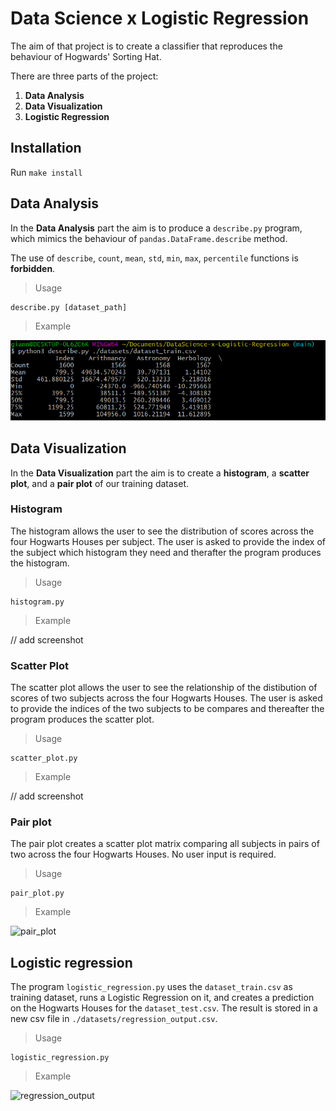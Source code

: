 # Data Science x Logistic Regression

The aim of that project is to create a classifier that reproduces the behaviour of Hogwards' Sorting Hat.

There are three parts of the project:

1. <strong>Data Analysis</strong>
2. <strong>Data Visualization</strong>
3. <strong>Logistic Regression</strong>

## Installation

Run `make install`

## Data Analysis

In the <strong>Data Analysis</strong> part the aim is to produce a `describe.py` program, which mimics the behaviour of `pandas.DataFrame.describe` method.

The use of `describe`, `count`, `mean`, `std`, `min`, `max`, `percentile` functions is <strong>forbidden</strong>. 

> Usage

```python3
describe.py [dataset_path]
```

> Example


![describe_example](/images/describe_example.png)

## Data Visualization

In the <strong>Data Visualization</strong> part the aim is to create a <strong>histogram</strong>, a <strong>scatter plot</strong>, and a <strong>pair plot</strong> of our training dataset.

### Histogram

The histogram allows the user to see the distribution of scores across the four Hogwarts Houses per subject. The user is asked to provide the index of the subject which histogram they need and therafter the program produces the histogram.

> Usage

```python3
histogram.py
```

> Example

// add screenshot

### Scatter Plot

The scatter plot allows the user to see the relationship of the distibution of scores of two subjects across the four Hogwarts Houses. The user is asked to provide the indices of the two subjects to be compares and thereafter the program produces the scatter plot.

> Usage

```python3
scatter_plot.py
```

> Example

// add screenshot

### Pair plot

The pair plot creates a scatter plot matrix comparing all subjects in pairs of two across the four Hogwarts Houses. No user input is required.

> Usage

```python3
pair_plot.py
```

> Example

![pair_plot](https://user-images.githubusercontent.com/52034808/154854771-9d6d38c6-52b4-42e9-bf09-841ba66856eb.png)

## Logistic regression

The program `logistic_regression.py` uses the `dataset_train.csv` as training dataset, runs a Logistic Regression on it, and creates a prediction on the Hogwarts Houses for the `dataset_test.csv`. The result is stored in a new csv file in `./datasets/regression_output.csv`.

> Usage

```python3
logistic_regression.py
```

> Example

![regression_output](https://user-images.githubusercontent.com/52034808/154854553-06ba4d15-cf18-45aa-a302-82dcc52acecc.png)

